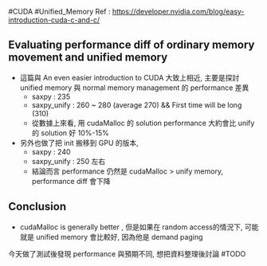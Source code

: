 #CUDA #Unified_Memory 
Ref : https://developer.nvidia.com/blog/easy-introduction-cuda-c-and-c/

## Evaluating performance diff of ordinary memory movement and unified memory
- 這篇與 An even easier introduction to CUDA 大致上相近, 主要是探討 unified memory 與 normal memory management 的 performance 差異
	- saxpy : 235
	- saxpy_unify : 260 ~ 280 (average 270) && First time will be long (310)
	- 從數據上來看, 用 cudaMalloc 的 solution performance 大約會比 unify 的 solution 好 10%-15%
- 另外也做了把 init 搬移到 GPU 的版本, 
	- saxpy : 240
	- saxpy_unify : 250 左右
	- 結論而言 performance 仍然是 cudaMalloc > unify memory, performance diff 會下降

## Conclusion 
- cudaMalloc is generally better , 但是如果在 random access的情況下, 可能就是 unified memory 會比較好, 因為他是 demand paging

今天做了測試後發現 performance 與預期不同, 想把資料整理後討論 #TODO 